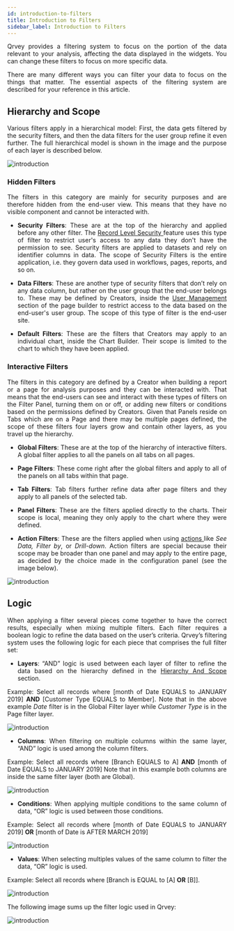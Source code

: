 ```yaml
---
id: introduction-to-filters
title: Introduction to Filters
sidebar_label: Introduction to Filters
---
```


<div style="text-align: justify">

Qrvey provides a filtering system to focus on the portion of the data relevant to your analysis, affecting the data displayed in the widgets. You can change these filters to focus on more specific data.

There are many different ways you can filter your data to focus on the things that matter. The essential aspects of the filtering system are described for your reference in this article.

## Hierarchy and Scope
Various filters apply in a hierarchical model: First, the data gets filtered by the security filters, and then the data filters for the user group refine it even further. The full hierarchical model is shown in the image and the purpose of each layer is described below.

![introduction](https://s3.amazonaws.com/cdn.qrvey.com/documentation_assets/ui-docs/filters/introduction/1intro.png#thumbnail-60)


### Hidden Filters
The filters in this category are mainly for security purposes and are therefore hidden from the end-user view. This means that they have no visible component and cannot be interacted with.

* **Security Filters**: These are at the top of the hierarchy and applied before any other filter. The <a href="/docs/admin/record-level-security/" target="_blank"> Record Level Security </a> feature uses this type of filter to restrict user's access to any data they don't have the permission to see. Security filters are applied to datasets and rely on identifier columns in data. 
The scope of Security Filters is the entire application, i.e. they govern data used in workflows, pages, reports, and so on.

* **Data Filters**: These are another type of security filters that don’t rely on any data column, but rather on the user group that the end-user belongs to. These may be defined by Creators, inside the <a href="/docs/ui-docs/builders/user-management/" target="_blank">User Management </a> section of the page builder to restrict access to the data based on the end-user's user group. 
The scope of this type of filter is the end-user site.

* **Default Filters**: These are the filters that Creators may apply to an individual chart, inside the Chart Builder. Their scope is limited to the chart to which they have been applied.

### Interactive Filters
The filters in this category are defined by a Creator when building a report or a page for analysis purposes and they can be interacted with. That means that the end-users can see and interact with these types of filters on the Filter Panel, turning them on or off, or adding new filters or conditions based on the permissions defined by Creators.
Given that Panels reside on Tabs which are on a Page and there may be multiple pages defined, the scope of these filters four layers grow and contain other layers, as you travel up the hierarchy.

* **Global Filters**: These are at the top of the hierarchy of interactive filters. A global filter applies to all the panels on all tabs on all pages.

* **Page Filters**: These come right after the global filters and apply to all of the panels on all tabs within that page.

* **Tab Filters**: Tab filters further refine data after page filters and they apply to all panels of the selected tab. 

* **Panel Filters**: These are the filters applied directly to the charts. Their scope is local, meaning they only apply to the chart where they were defined.

* **Action Filters**: These are the filters applied when using <a href="/docs/ui-docs/builders/pages_actions/" target="_blank"> actions </a> like *See Data, Filter by*, or *Drill-down*.
Action filters are special because their scope may be broader than one panel and may apply to the entire page, as decided by the choice made in the configuration panel (see the image below).

![introduction](https://s3.amazonaws.com/cdn.qrvey.com/documentation_assets/ui-docs/filters/introduction/2_intro.png#thumbnail-40)

## Logic
When applying a filter several pieces come together to have the correct results, especially when mixing multiple filters. Each filter requires a boolean logic to refine the data based on the user’s criteria. Qrvey’s filtering system uses the following logic for each piece that comprises the full filter set:

* **Layers**: “AND” logic is used between each layer of filter to refine the data based on the hierarchy defined in the <a href="#hierarchy-and-scope">Hierarchy And Scope</a> section. 

Example: Select all records where [month of Date EQUALS to JANUARY 2019] **AND** [Customer Type EQUALS to Member].
Note that in the above example *Date* filter is in the Global Filter layer while *Customer Type* is in the Page filter layer.

![introduction](https://s3.amazonaws.com/cdn.qrvey.com/documentation_assets/ui-docs/filters/introduction/3_intro.png#thumbnail-40)


* **Columns**: When filtering on multiple columns within the same layer, “AND” logic is used among the column filters.

Example: Select all records where [Branch EQUALS to A] **AND** [month of Date EQUALS to JANUARY 2019]
Note that in this example both columns are inside the same filter layer (both are Global).

![introduction](https://s3.amazonaws.com/cdn.qrvey.com/documentation_assets/ui-docs/filters/introduction/4_intro.png#thumbnail-40)

* **Conditions**: When applying multiple conditions to the same column of data, “OR” logic is used between those conditions. 

Example: Select all records where [month of Date EQUALS to JANUARY 2019] **OR** [month of Date is AFTER MARCH 2019]

![introduction](https://s3.amazonaws.com/cdn.qrvey.com/documentation_assets/ui-docs/filters/introduction/5_intro.png#thumbnail-40)


* **Values**: When selecting multiples values of the same column to filter the data, “OR” logic is used. 

Example: Select all records where [Branch is EQUAL to [A] **OR** [B]].

![introduction](https://s3.amazonaws.com/cdn.qrvey.com/documentation_assets/ui-docs/filters/introduction/6_intro.png#thumbnail-40)

The following image sums up the filter logic used in Qrvey:

![introduction](https://s3.amazonaws.com/cdn.qrvey.com/documentation_assets/ui-docs/filters/introduction/7intro.png#thumbnail)

